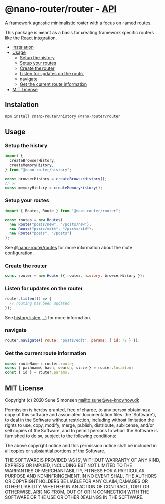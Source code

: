 # @nano-router/router - [API](./API.md)

A framework agnostic minimalistic router with a focus on named routes.

This package is meant as a basis for creating framework specific routers like the [React integration](../react).

<!-- toc -->

- [Instalation](#instalation)
- [Usage](#usage)
  - [Setup the history](#setup-the-history)
  - [Setup your routes](#setup-your-routes)
  - [Create the router](#create-the-router)
  - [Listen for updates on the router](#listen-for-updates-on-the-router)
  - [navigate](#navigate)
  - [Get the current route information](#get-the-current-route-information)
- [MIT License](#mit-license)

<!-- tocstop -->

## Instalation

```sh
npm install @nano-router/history @nano-router/router
```

## Usage

### Setup the history

```js
import {
  createBrowserHistory,
  createMemoryHistory,
} from "@nano-router/history";

const browserHistory = createBrowserHistory();
// or
const memoryHistory = createMemoryHistory();
```

### Setup your routes

```js
import { Routes, Route } from "@nano-router/router";

const routes = new Routes(
  new Route("posts/new", "/posts/new"),
  new Route("posts/edit", "/posts/:id"),
  new Route("posts", "/posts")
);
```

See [@nano-router/routes](../routes/) for more information about the route
configuration.

### Create the router

```js
const router = new Router({ routes, history: browserHistory });
```

### Listen for updates on the router

```js
router.listen(() => {
  // routing has been updated
});
```

See
[history.listen(...)](https://github.com/ReactTraining/history/blob/master/docs/api-reference.md#history.listen)
for more information.

### navigate

```js
router.navigate({ route: "posts/edit", params: { id: 42 } });
```

### Get the current route information

```js
const routeName = router.route;
const { pathname, hash, search, state } = router.location;
const { id } = router.params;
```

## MIT License

Copyright (c) 2020 Sune Simonsen <mailto:sune@we-knowhow.dk>

Permission is hereby granted, free of charge, to any person obtaining
a copy of this software and associated documentation files (the
'Software'), to deal in the Software without restriction, including
without limitation the rights to use, copy, modify, merge, publish,
distribute, sublicense, and/or sell copies of the Software, and to
permit persons to whom the Software is furnished to do so, subject to
the following conditions:

The above copyright notice and this permission notice shall be
included in all copies or substantial portions of the Software.

THE SOFTWARE IS PROVIDED 'AS IS', WITHOUT WARRANTY OF ANY KIND,
EXPRESS OR IMPLIED, INCLUDING BUT NOT LIMITED TO THE WARRANTIES OF
MERCHANTABILITY, FITNESS FOR A PARTICULAR PURPOSE AND
NONINFRINGEMENT. IN NO EVENT SHALL THE AUTHORS OR COPYRIGHT HOLDERS BE
LIABLE FOR ANY CLAIM, DAMAGES OR OTHER LIABILITY, WHETHER IN AN ACTION
OF CONTRACT, TORT OR OTHERWISE, ARISING FROM, OUT OF OR IN CONNECTION
WITH THE SOFTWARE OR THE USE OR OTHER DEALINGS IN THE SOFTWARE.
